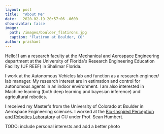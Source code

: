 ```yaml
---
layout: post
title:  "About Me"
date:   2020-02-19 20:57:06 -0600
show-avatar: false
image:
  path: /images/boulder_flatirons.jpg
  caption: "Flatiron at Boulder, CO"
author: prashant
---
```

Hello! I am a research faculty at the Mechanical and Aerospace Engineering department at the University of Florida's Research Engineering Education Facility (UF REEF) in Shalimar Florida.

I work at the Autonomous Vehicles lab and function as a research engineer/ lab manager. My research interest are in estimation and control for autonomous agents in an indoor environment. 
I am also interested in Machine learning (both deep learning and bayesian inference) and agricultural robotics. 

I received my Master's from the University of Colorado at Boulder in Aerospace Engineering sciences. I worked at the [Bio-Inspired Perception and Robotics Laboratory](http://boulderbprl.com/) at CU under Prof. Sean Humbert.

TODO: include personal interests and add a better photo